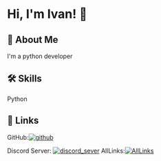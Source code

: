 
# Hi, I'm Ivan! 👋


## 🚀 About Me
I'm a python developer


## 🛠 Skills
Python


## 🔗 Links

GitHub:[![github](https://img.shields.io/github/followers/drakeven4?style=for-the-badge
)](https://github.com/Drakeven4)

Discord Server: [![discord_sever](https://img.shields.io/discord/1025690869522767964?style=for-the-badge
)](https://discord.gg/r9Vd5jH9vh)
AllLinks:[![AllLinks](https://svgx.ru/svg/2450097.svg)](https://sites.google.com/view/drakeven4/index)

